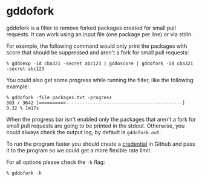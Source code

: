 # gddofork

gddofork is a filter to remove forked packages created for small pull requests.
It can work using an input file (one package per line) or via stdin.

For example, the following command would only print the packages with score that
should be suppressed and aren't a fork for small pull requests:

```
% gddoexp -id cba321 -secret abc123 | gddoscore | gddofork -id cba321 -secret abc123
```

You could also get some progress while running the filter, like the following
example:

```
% gddofork -file packages.txt -progress
303 / 3642 [=========>-------------------------------------------] 8.32 % 1m17s
```

When the progress bar isn't enabled only the packages that aren't a fork for
small pull requests are going to be printed in the stdout. Otherwise, you could
always check the output log, by default is `gddofork.out`.

To run the program faster you should create a
[credential](https://github.com/settings/developers) in Github and pass it to
the program so we could get a more flexible rate limit.

For all options please check the `-h` flag:
```
% gddofork -h
```